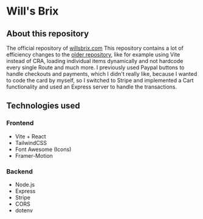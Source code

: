 # Will's Brix

## About this repository
The official repository of [willsbrix.com](https://wilsbrix.com!) This repository contains a lot of efficiency changes to the [older repository](https://github.com/nevthereal/willsbrix-v2), like for example using Vite instead of CRA, loading individual items dynamically and not hardcode every single Route and much more. I previously used Paypal buttons to handle checkouts and payments, which I didn't really like, because I wanted to code the card by myself, so I switched to Stripe and implemented a Cart functionality and used an Express server to handle the transactions.

## Technologies used
### Frontend
- Vite + React
- TailwindCSS
- Font Awesome (Icons)
- Framer-Motion
### Backend
- Node.js
- Express
- Stripe
- CORS
- dotenv
